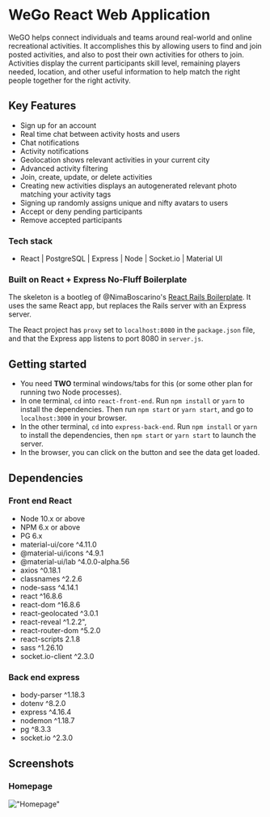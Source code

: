 # WeGo React Web Application

WeGO helps connect individuals and teams around real-world and online recreational activities. It accomplishes this by allowing users to find and join posted activities, and also to post their own activities for others to join. Activities display the current participants skill level, remaining players needed, location, and other useful information to help match the right people together for the right activity. 

## Key Features

- Sign up for an account
- Real time chat between activity hosts and users
- Chat notifications
- Activity notifications
- Geolocation shows relevant activities in your current city
- Advanced activity filtering
- Join, create, update, or delete activities
- Creating new activities displays an autogenerated relevant photo matching your activity tags
- Signing up randomly assigns unique and nifty avatars to users
- Accept or deny pending participants
- Remove accepted participants


### Tech stack

- React | PostgreSQL | Express | Node | Socket.io | Material UI


### Built on React + Express No-Fluff Boilerplate

The skeleton is a bootleg of @NimaBoscarino's [React Rails Boilerplate](https://github.com/NimaBoscarino/react-rails-boilerplate). It uses the same React app, but replaces the Rails server with an Express server.

The React project has `proxy` set to `localhost:8080` in the `package.json` file, and that the Express app listens to port 8080 in `server.js`.


## Getting started

- You need **TWO** terminal windows/tabs for this (or some other plan for running two Node processes).
- In one terminal, `cd` into `react-front-end`. Run `npm install` or `yarn` to install the dependencies. Then run `npm start` or `yarn start`, and go to `localhost:3000` in your browser.
- In the other terminal, `cd` into `express-back-end`. Run `npm install` or `yarn` to install the dependencies, then `npm start` or `yarn start` to launch the server.
- In the browser, you can click on the button and see the data get loaded.


## Dependencies

### Front end React

- Node 10.x or above
- NPM 6.x or above
- PG 6.x
- material-ui/core ^4.11.0
- @material-ui/icons ^4.9.1
- @material-ui/lab ^4.0.0-alpha.56
- axios ^0.18.1
- classnames ^2.2.6
- node-sass ^4.14.1
- react ^16.8.6
- react-dom ^16.8.6
- react-geolocated ^3.0.1
- react-reveal ^1.2.2",
- react-router-dom ^5.2.0
- react-scripts 2.1.8
- sass ^1.26.10
- socket.io-client ^2.3.0


### Back end express

- body-parser ^1.18.3
- dotenv ^8.2.0
- express ^4.16.4
- nodemon ^1.18.7
- pg ^8.3.3
- socket.io ^2.3.0


## Screenshots

### Homepage
!["Homepage"]()